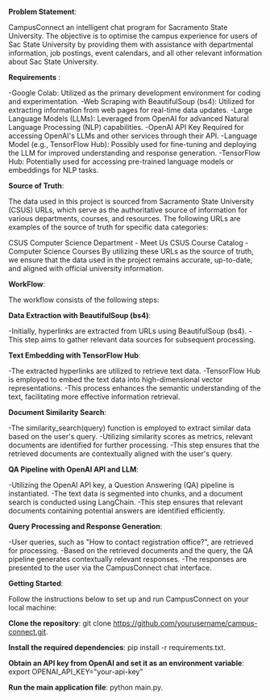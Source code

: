 **Problem Statement**: 

CampusConnect an intelligent chat program for Sacramento State University. The objective is to optimise the campus experience for users of Sac State University by providing them with assistance with departmental information, job postings, event calendars, and all other relevant information about Sac State University.

**Requirements** :

-Google Colab: Utilized as the primary development environment for coding and experimentation.           -Web Scraping with BeautifulSoup (bs4): Utilized for extracting information from web pages for real-time data updates.
-Large Language Models (LLMs): Leveraged from OpenAI for advanced Natural Language Processing (NLP) capabilities.
-OpenAI API Key Required for accessing OpenAI's LLMs and other services through their API.
-Language Model (e.g., TensorFlow Hub): Possibly used for fine-tuning and deploying the LLM for improved understanding and response generation.
-TensorFlow Hub: Potentially used for accessing pre-trained language models or embeddings for NLP tasks.

**Source of Truth**:

The data used in this project is sourced from Sacramento State University (CSUS) URLs, which serve as the authoritative source of information for various departments, courses, and resources. The following URLs are examples of the source of truth for specific data categories:

CSUS Computer Science Department - Meet Us
CSUS Course Catalog - Computer Science Courses
By utilizing these URLs as the source of truth, we ensure that the data used in the project remains accurate, up-to-date, and aligned with official university information.



**WorkFlow**:

The workflow consists of the following steps:

****Data Extraction with BeautifulSoup (bs4)****:

-Initially, hyperlinks are extracted from URLs using BeautifulSoup (bs4).
-This step aims to gather relevant data sources for subsequent processing.

****Text Embedding with TensorFlow Hub****:

-The extracted hyperlinks are utilized to retrieve text data.
-TensorFlow Hub is employed to embed the text data into high-dimensional vector representations.
-This process enhances the semantic understanding of the text, facilitating more effective information retrieval.

****Document Similarity Search****:

-The similarity_search(query) function is employed to extract similar data based on the user's query.
-Utilizing similarity scores as metrics, relevant documents are identified for further processing.
-This step ensures that the retrieved documents are contextually aligned with the user's query.

****QA Pipeline with OpenAI API and LLM****:

-Utilizing the OpenAI API key, a Question Answering (QA) pipeline is instantiated.
-The text data is segmented into chunks, and a document search is conducted using LangChain.
-This step ensures that relevant documents containing potential answers are identified efficiently.

****Query Processing and Response Generation****:

-User queries, such as "How to contact registration office?", are retrieved for processing.
-Based on the retrieved documents and the query, the QA pipeline generates contextually relevant responses.
-The responses are presented to the user via the CampusConnect chat interface.

**Getting Started**:

Follow the instructions below to set up and run CampusConnect on your local machine:

****Clone the repository****: git clone https://github.com/yourusername/campus-connect.git.

****Install the required dependencies****: pip install -r requirements.txt.

****Obtain an API key from OpenAI and set it as an environment variable****: export OPENAI_API_KEY="your-api-key"

****Run the main application file****: python main.py.






